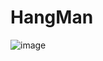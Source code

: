 # HangMan
![image](https://user-images.githubusercontent.com/64383152/176020498-471c410e-9e35-400b-b751-dde1f2800f23.png)
